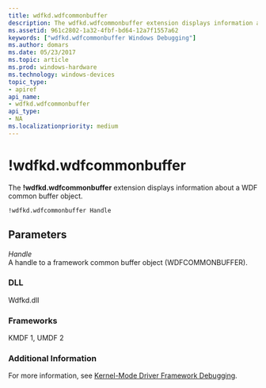 ```yaml
---
title: wdfkd.wdfcommonbuffer
description: The wdfkd.wdfcommonbuffer extension displays information about a WDF common buffer object.
ms.assetid: 961c2802-1a32-4fbf-bd64-12a7f1557a62
keywords: ["wdfkd.wdfcommonbuffer Windows Debugging"]
ms.author: domars
ms.date: 05/23/2017
ms.topic: article
ms.prod: windows-hardware
ms.technology: windows-devices
topic_type:
- apiref
api_name:
- wdfkd.wdfcommonbuffer
api_type:
- NA
ms.localizationpriority: medium
---
```


# !wdfkd.wdfcommonbuffer


The **!wdfkd.wdfcommonbuffer** extension displays information about a WDF common buffer object.

```
!wdfkd.wdfcommonbuffer Handle
```

## <span id="Parameters"></span><span id="parameters"></span><span id="PARAMETERS"></span>Parameters


<span id="_______Handle______"></span><span id="_______handle______"></span><span id="_______HANDLE______"></span> *Handle*   
A handle to a framework common buffer object (WDFCOMMONBUFFER).

### <span id="DLL"></span><span id="dll"></span>DLL

Wdfkd.dll

### <span id="Frameworks"></span><span id="frameworks"></span><span id="FRAMEWORKS"></span>Frameworks

KMDF 1, UMDF 2

### <span id="Additional_Information"></span><span id="additional_information"></span><span id="ADDITIONAL_INFORMATION"></span>Additional Information

For more information, see [Kernel-Mode Driver Framework Debugging](kernel-mode-driver-framework-debugging.md).

 

 





